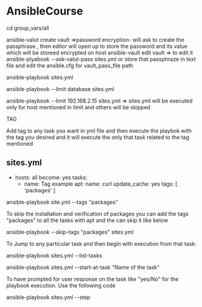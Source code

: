# AnsibleCourse

cd group_vars/all

ansible-valut create vault =>password encryption- will ask to create the passphrase , then editor will open up to store the password and its value which will be storeed encrypted on host
ansible-vault edit vault => to edit it
ansible-plyabook --ask-valut-pass sites.yml
or store that passphraze in text file and edit the ansible.cfg for vault_pass_file path

ansible-playbook sites.yml

ansible-playbook --limit database sites.yml

ansible-playbook --limit 192.168.2.15 sites.yml => sites.yml will be executed only for host mentioned in limit and others will be skipped

TAG

Add tag to any task you want in yml file and then execute the playbok with the tag you desired and it will execute the only that task related to the tag mentioned

sites.yml
---
  - hosts: all
    become: yes
    tasks:
      - name: Tag example
        apt:
          name: curl
          update_cache: yes
        tags: [ 'packages' ]

ansible-playbook site.yml --tags "packages"

To skip the installation and verification of packages you can add the tags "packages" to all the tasks with apt and the can skip it like below

ansible-playbook --skip-tags "packages" sites.yml


To Jump to any particular task and then begin with execution from that task:

ansible-playbook sites.yml --list-tasks

ansible-playbook sites.yml --start-at-task "Name of the task"


To have prompted for user response on the task like "yes/No" for the playbook execution. Use the following code

ansible-playbook sites.yml --step
